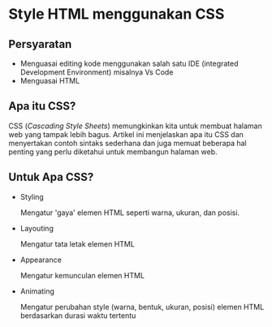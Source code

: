 # Style HTML menggunakan CSS 

## Persyaratan

- Menguasai editing kode menggunakan salah satu IDE (integrated Development Environment) misalnya Vs Code
- Menguasai HTML

## Apa itu CSS?

CSS (*Cascading Style Sheets*) memungkinkan kita untuk membuat halaman web yang tampak lebih bagus. Artikel ini menjelaskan apa itu CSS dan menyertakan contoh sintaks sederhana dan juga memuat beberapa hal penting yang perlu diketahui untuk membangun halaman web.

## Untuk Apa CSS?

- Styling

  Mengatur 'gaya' elemen HTML seperti warna, ukuran, dan posisi.

- Layouting

  Mengatur tata letak elemen HTML

- Appearance

  Mengatur kemunculan elemen HTML

- Animating

  Mengatur perubahan style (warna, bentuk, ukuran, posisi) elemen HTML berdasarkan durasi waktu tertentu

